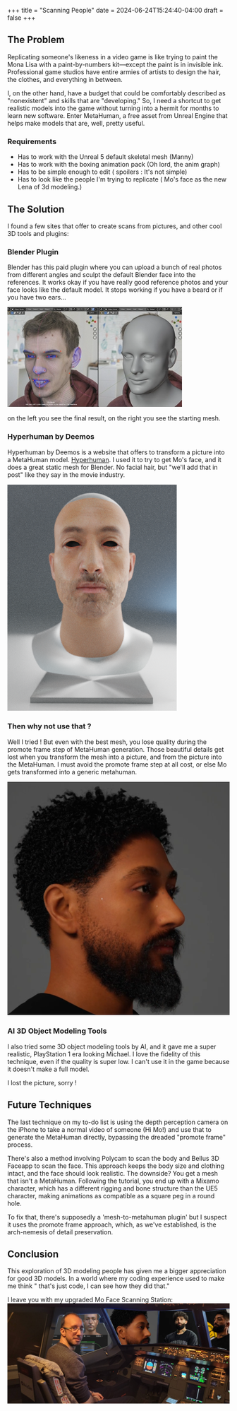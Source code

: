 +++
title = "Scanning People"
date = 2024-06-24T15:24:40-04:00
draft = false
+++

## The Problem

Replicating someone's likeness in a video game is like trying to paint the Mona Lisa with a paint-by-numbers kit—except the paint is in invisible ink. Professional game studios have entire armies of artists to design the hair, the clothes, and everything in between.

I, on the other hand, have a budget that could be comfortably described as "nonexistent" and skills that are "developing." So, I need a shortcut to get realistic models into the game without turning into a hermit for months to learn new software. Enter MetaHuman, a free asset from Unreal Engine that helps make models that are, well, pretty useful.

### Requirements
- Has to work with the Unreal 5 default skeletal mesh (Manny)
- Has to work with the boxing animation pack (Oh lord, the anim graph)
- Has to be simple enough to edit ( spoilers : It's not simple)
- Has to look like the people I'm trying to replicate ( Mo's face as the new Lena of 3d modeling.)

## The Solution

I found a few sites that offer to create scans from pictures, and other cool 3D tools and plugins:

### Blender Plugin
Blender has this paid plugin where you can upload a bunch of real photos from different angles and sculpt the default Blender face into the references. It works okay if you have really good reference photos and your face looks like the default model. It stops working if you have a beard or if you have two ears...

![Blender Plugin](/assets/blender-plugin-image.png)

on the left you see the final result, on the right you see the starting mesh.

### Hyperhuman by Deemos
Hyperhuman by Deemos is a website that offers to transform a picture into a MetaHuman model. [Hyperhuman](https://hyperhuman.deemos.com/). I used it to try to get Mo's face, and it does a great static mesh for Blender. No facial hair, but "we'll add that in post" like they say in the movie industry.

![Hyperhuman Result](/assets/hyperhuman-image.png)

### Then why not use that ?

Well I tried ! But even with the best mesh, you lose quality during the promote frame step of MetaHuman generation.
Those beautiful details get lost when you transform the mesh into a picture, and from the picture into the MetaHuman.
I must avoid the promote frame step at all cost, or else Mo gets transformed into a generic metahuman.

![Mesh to Picture](/assets/mesh-to-picture-image.png)

### AI 3D Object Modeling Tools
I also tried some 3D object modeling tools by AI, and it gave me a super realistic, PlayStation 1 era looking Michael. I love the fidelity of this technique, even if the quality is super low. I can't use it in the game because it doesn't make a full model.

I lost the picture, sorry !

## Future Techniques

The last technique on my to-do list is using the depth perception camera on the iPhone to take a normal video of someone (Hi Mo!) and use that to generate the MetaHuman directly, bypassing the dreaded "promote frame" process.

There's also a method involving Polycam to scan the body and Bellus 3D Faceapp to scan the face. This approach keeps the body size and clothing intact, and the face should look realistic. The downside? You get a mesh that isn't a MetaHuman. Following the tutorial, you end up with a Mixamo character, which has a different rigging and bone structure than the UE5 character, making animations as compatible as a square peg in a round hole.

To fix that, there's supposedly a 'mesh-to-metahuman plugin' but I suspect it uses the promote frame approach, which, as we've established, is the arch-nemesis of detail preservation.

## Conclusion

This exploration of 3D modeling people has given me a bigger appreciation for good 3D models. In a world where my coding experience used to make me think " that's just code, I can see how they did that." 

I leave you with my upgraded Mo Face Scanning Station:
![Face Station](/assets/facestation.jpg)